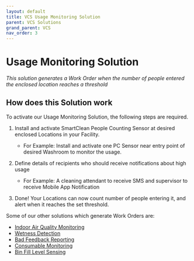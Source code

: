 ```yaml
---
layout: default
title: VCS Usage Monitoring Solution
parent: VCS Solutions
grand_parent: VCS
nav_order: 3
---
```

# Usage Monitoring Solution
*This solution generates a Work Order when the number of people entered the enclosed location reaches a threshold*

## How does this Solution work
To activate our Usage Monitoring Solution, the following steps are required.

1. Install and activate SmartClean People Counting Sensor at desired enclosed Locations in your Facility.
   - For Example: Install and activate one PC Sensor near entry point of desired Washroom to monitor the usage.
   
2. Define details of recipients who should receive notifications about high usage
   - For Example: A cleaning attendant to receive SMS and supervisor to receive Mobile App Notification

3. Done! Your Locations can now count number of people entering it, and alert when it reaches the set threshold.

Some of our other solutions which generate Work Orders are:
- [Indoor Air Quality Monitoring](/vcs_aq.html)
- [Wetness Detection]()
- [Bad Feedback Reporting]()
- [Consumable Monitoring]()
- [Bin Fill Level Sensing]()